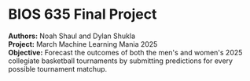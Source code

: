 # BIOS 635 Final Project

**Authors:** Noah Shaul and Dylan Shukla  
**Project:** March Machine Learning Mania 2025  
**Objective:** Forecast the outcomes of both the men's and women's 2025 collegiate basketball tournaments by submitting predictions for every possible tournament matchup.
